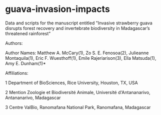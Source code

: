 # guava-invasion-impacts

Data and scripts for the manuscript entitled "Invasive strawberry guava disrupts forest recovery and invertebrate biodiversity in Madagascar’s threatened rainforest"

Authors:

Author Names: 
Matthew A. McCary(1), Zo S. E. Fenosoa(2), Julieanne Montaquila(1), Eric F. Wuesthoff(1), Emile Rajeriarison(3), Ella Matsuda(1), Amy E. Dunham(1)*

Affiliations:

1 Department of BioSciences, Rice University, Houston, TX, USA

2 Mention Zoologie et Biodiversité Animale, Université d'Antananarivo, Antananarivo, Madagascar

3 Centre ValBio, Ranomafana National Park, Ranomafana, Madagascar


